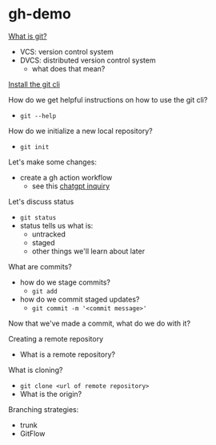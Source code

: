 # gh-demo

[What is git?](https://git-scm.com/about/branching-and-merging)
  - VCS: version control system
  - DVCS: distributed version control system
    - what does that mean?

[Install the git cli](https://chatgpt.com/share/1548dfdd-a9d1-4875-a466-ff02b55d9efd)

How do we get helpful instructions on how to use the git cli?
  - `git --help`

How do we initialize a new local repository?
  - `git init`

Let's make some changes:
  - create a gh action workflow
    - see this [chatgpt inquiry](https://chatgpt.com/share/8be1ddb9-891a-4af8-9acb-80c5fa96ddf1)

Let's discuss status
  - `git status`
  - status tells us what is:
    - untracked
    - staged
    - other things we'll learn about later

What are commits?
  - how do we stage commits?
    - `git add`
  - how do we commit staged updates?
    - `git commit -m '<commit message>'`

Now that we've made a commit, what do we do with it?

Creating a remote repository
  - What is a remote repository?

What is cloning?
  - `git clone <url of remote repository>`
  - What is the origin?

Branching strategies:
  - trunk
  - GitFlow

